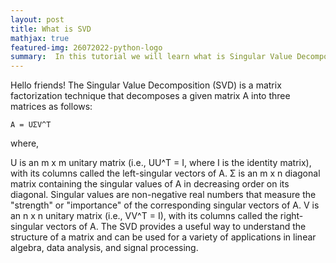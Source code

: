```yaml
---
layout: post
title: What is SVD 
mathjax: true
featured-img: 26072022-python-logo
summary:  In this tutorial we will learn what is Singular Value Decomposition (SVD) and run it in python
---
```


 
Hello friends! The Singular Value Decomposition (SVD) is a matrix factorization technique that decomposes a given matrix A into three matrices as follows:

```
A = UΣV^T
```
where,

U is an m x m unitary matrix (i.e., UU^T = I, where I is the identity matrix), with its columns called the left-singular vectors of A.
Σ is an m x n diagonal matrix containing the singular values of A in decreasing order on its diagonal. Singular values are non-negative real numbers that measure the "strength" or "importance" of the corresponding singular vectors of A.
V is an n x n unitary matrix (i.e., VV^T = I), with its columns called the right-singular vectors of A.
The SVD provides a useful way to understand the structure of a matrix and can be used for a variety of applications in linear algebra, data analysis, and signal processing.
